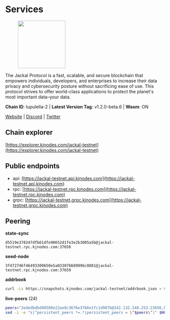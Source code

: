 # Services

<figure><img src="https://raw.githubusercontent.com/kj89/testnet_manuals/main/pingpub/logos/jackal.png" width="150" alt=""><figcaption></figcaption></figure>

The Jackal Protocol is a fast, scalable, and secure blockchain that empowers  individuals, developers, and enterprises to increase their data privacy and  cybersecurity posture without sacrificing ease of use. This protocol strives  to offer world-class applications to protect the planet's most important data–your data.

**Chain ID**: lupulella-2 | **Latest Version Tag**: v1.2.0-beta.6 | **Wasm**: ON

[Website](https://jackalprotocol.com) | [Discord](https://discord.com/invite/5GKym3p6rj) | [Twitter](https://twitter.com/Jackal_Protocol)




## Chain explorer
[https://explorer.kjnodes.com/jackal-testnet](https://explorer.kjnodes.com/jackal-testnet)

## Public endpoints

* api: [https://jackal-testnet.api.kjnodes.com](https://jackal-testnet.api.kjnodes.com)
* rpc: [https://jackal-testnet.rpc.kjnodes.com](https://jackal-testnet.rpc.kjnodes.com)
* grpc: [https://jackal-testnet.grpc.kjnodes.com](https://jackal-testnet.grpc.kjnodes.com)

## Peering

**state-sync**

```text
d5519e378247dfb61dfe90652d1fe3e2b3005a5b@jackal-testnet.rpc.kjnodes.com:37656
```

**seed-node**

```text
3f472746f46493309650e5a033076689996c8881@jackal-testnet.rpc.kjnodes.com:37659
```

**addrbook**
```bash
curl -Ls https://snapshots.kjnodes.com/jackal-testnet/addrbook.json > $HOME/.canine/config/addrbook.json
```

**live-peers** (24)
```bash
peers="2ededbdbd98580e22ae8c3676e37b6e1fc1d987b@142.132.248.253:23656,b549c1092e37db22576e31f19cbec4b1b3b36503@116.202.227.117:37656,3c6d856a429224201d78c7f28026874d10a27f57@5.75.227.78:26656,e4e93ce4b050c9d821e15b69477f5da706121343@65.109.93.152:31656,1b191fb9ef837dec648136097f94925a15dd85ab@213.170.135.20:26516,6c6c7f370febd64447770da8aec0b9d359d61565@65.109.70.23:17556,09d9127972ded9e22f9f11833ed7fcfa149cf1fa@65.109.92.240:19126,d5519e378247dfb61dfe90652d1fe3e2b3005a5b@65.109.68.190:37656,5c2a752c9b1952dbed075c56c600c3a79b58c395@195.3.220.57:26906,11b91d243d43e761c96cfbf49f2f2bd06cce2df8@65.109.23.114:17556,0394449cab5a29f24dd4f37683d3b7622f27c0fc@65.108.206.118:61156,0e3058446ee9b1ad449b5d3a60d5c4f92dd3785c@65.109.30.12:56656,d3677c7a3f9ef42d5ba213ae84c4c5749f4ee787@44.204.38.21:26656,9a2c091798681f89b11f8eea370bf9c6284437c5@167.86.115.183:26656,372111fd8c3c11a57cd34db58b2bdd8d2b6e5005@172.104.19.93:26656,fd5b3021fe67406e63c1a3e3e89cb243bc0791c9@65.109.32.174:32656,5eedbfbe64b942f4ab54db3842acf3bfab034c24@161.97.74.88:46656,80420ad774e622bda8e1dfa9b80da11eee7eed1f@144.126.140.252:29656,a0f726a3dffb45d9cbde0913701bd757fcd7e434@157.90.2.254:36656,ff5171d91cb033670238998dc84bdf69468bb053@51.89.232.234:27686,b26f63f307ca8e80033cbc618f7577e5be7f0c1a@95.217.118.96:27363,25681ef9f212ce94262475f618c759eddabde1b3@45.33.94.24:26656,fa10dc1a1dc81ee2741e7f88327cb13d2ab56f54@65.109.23.182:19126,ade4d8bc8cbe014af6ebdf3cb7b1e9ad36f412c0@176.9.82.221:17556"
sed -i -e "s|^persistent_peers *=.*|persistent_peers = \"$peers\"|" $HOME/.canine/config/config.toml
```
